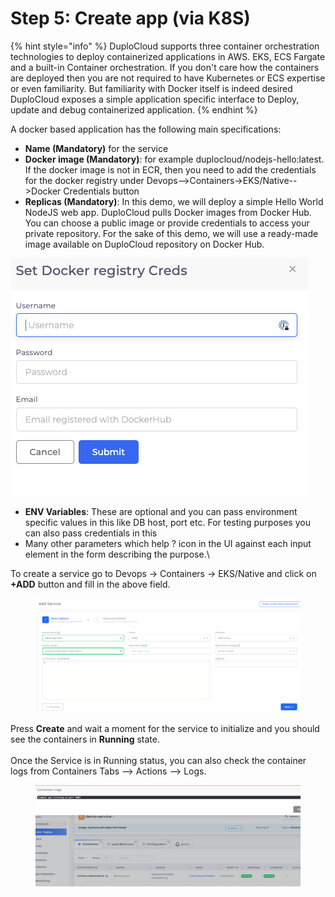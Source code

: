 # Step 5: Create app (via K8S)

{% hint style="info" %}
DuploCloud supports three container orchestration technologies to deploy containerized applications in AWS. EKS, ECS Fargate and a built-in Container orchestration. If you don't care how the containers are deployed then you are not required to have Kubernetes or ECS expertise or even familiarity. But familiarity with Docker itself is indeed desired\
DuploCloud exposes a simple application specific interface to Deploy, update and debug containerized application.
{% endhint %}

A docker based application has the following main specifications:

* **Name (Mandatory)** for the service
* **Docker image (Mandatory)**: for example duplocloud/nodejs-hello:latest. If the docker image is not in ECR, then you need to add the credentials for the docker registry under Devops-->Containers->EKS/Native-->Docker Credentials button
* **Replicas (Mandatory)**: In this demo, we will deploy a simple Hello World NodeJS web app. DuploCloud pulls Docker images from Docker Hub. You can choose a public image or provide credentials to access your private repository. For the sake of this demo, we will use a ready-made image available on DuploCloud repository on Docker Hub.

![](<../../../.gitbook/assets/image (12) (1) (1).png>)

* **ENV Variables**: These are optional and you can pass environment specific values in this like DB host, port etc. For testing purposes you can also pass credentials in this
* Many other parameters which help ? icon in the UI against each input element in the form describing the purpose.\


To create a service go to Devops -> Containers -> EKS/Native and click on **+ADD** button and fill in the above field.

<figure><img src="../../../.gitbook/assets/image (75).png" alt=""><figcaption></figcaption></figure>

Press **Create** and wait a moment for the service to initialize and you should see the containers in **Running** state.\
\
Once the Service is in Running status, you can also check the container logs from Containers Tabs --> Actions --> Logs.

<figure><img src="../../../.gitbook/assets/image (76).png" alt=""><figcaption></figcaption></figure>
